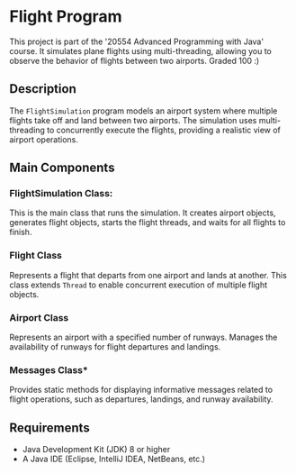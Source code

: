 # Flight Program

This project is part of the '20554 Advanced Programming with Java' course. 
It simulates plane flights using multi-threading, allowing you to observe the behavior of flights between two airports.
Graded 100 :)


## Description

The `FlightSimulation` program models an airport system where multiple flights take off and land between two airports. The simulation uses multi-threading to concurrently execute the flights, providing a realistic view of airport operations.

## Main Components

### FlightSimulation Class: 
This is the main class that runs the simulation. It creates airport objects, generates flight objects, starts the flight threads, and waits for all flights to finish.
### Flight Class
Represents a flight that departs from one airport and lands at another. This class extends `Thread` to enable concurrent execution of multiple flight objects.
### Airport Class
Represents an airport with a specified number of runways. Manages the availability of runways for flight departures and landings.
### Messages Class*
Provides static methods for displaying informative messages related to flight operations, such as departures, landings, and runway availability.

## Requirements
- Java Development Kit (JDK) 8 or higher
- A Java IDE (Eclipse, IntelliJ IDEA, NetBeans, etc.)
